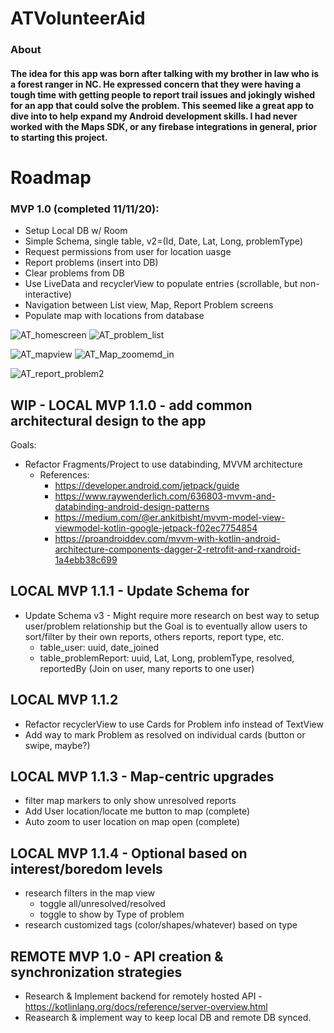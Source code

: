 # ATVolunteerAid

### About
#### The idea for this app was born after talking with my brother in law who is a forest ranger in NC. He expressed concern that they were having a tough time with getting people to report trail issues and jokingly wished for an app that could solve the problem. This seemed like a great app to dive into to help expand my Android development skills. I had never worked with the Maps SDK, or any firebase integrations in general, prior to starting this project. 

# Roadmap

### MVP 1.0 (completed 11/11/20):
- Setup Local DB w/ Room
- Simple Schema, single table, v2=(Id, Date, Lat, Long, problemType)
- Request permissions from user for location uasge
- Report problems (insert into DB)
- Clear problems from DB
- Use LiveData and recyclerView to populate entries (scrollable, but non-interactive)
- Navigation between List view, Map, Report Problem screens
- Populate map with locations from database

![AT_homescreen](https://user-images.githubusercontent.com/19226510/139610104-49161045-5712-4f47-969a-c912326a09fa.png) ![AT_problem_list](https://user-images.githubusercontent.com/19226510/139612066-b911c4eb-f933-4026-a58c-476241e7d170.png)

![AT_mapview](https://user-images.githubusercontent.com/19226510/139610230-d6d6ae2a-c912-444f-b3f3-d6a49d03bae8.png) ![AT_Map_zoomemd_in](https://user-images.githubusercontent.com/19226510/139609939-378ce70b-016f-426f-b54a-f312b160854c.png)

![AT_report_problem2](https://user-images.githubusercontent.com/19226510/139612138-22e0f523-53e7-4f01-9a62-f32ae9ef6356.png)

## WIP - LOCAL MVP 1.1.0 - add common architectural design to the app 
Goals:
- Refactor Fragments/Project to use databinding, MVVM architecture
  - References:
    - https://developer.android.com/jetpack/guide
    - https://www.raywenderlich.com/636803-mvvm-and-databinding-android-design-patterns
    - https://medium.com/@er.ankitbisht/mvvm-model-view-viewmodel-kotlin-google-jetpack-f02ec7754854
    - https://proandroiddev.com/mvvm-with-kotlin-android-architecture-components-dagger-2-retrofit-and-rxandroid-1a4ebb38c699

## LOCAL MVP 1.1.1 - Update Schema for
- Update Schema v3 - Might require more research on best way to setup user/problem relationship but the Goal is to
                     eventually allow users to sort/filter by their own reports, others reports, report type, etc.
  - table_user: uuid, date_joined
  - table_problemReport: uuid, Lat, Long, problemType, resolved, reportedBy (Join on user, many reports to one user)

## LOCAL MVP 1.1.2
- Refactor recyclerView to use Cards for Problem info instead of TextView
- Add way to mark Problem as resolved on individual cards (button or swipe, maybe?)

## LOCAL  MVP 1.1.3 - Map-centric upgrades
- filter map markers to only show unresolved reports
- Add User location/locate me button to map (complete)
- Auto zoom to user location on map open (complete)

## LOCAL MVP 1.1.4 - Optional based on interest/boredom levels
- research filters in the map view
  - toggle all/unresolved/resolved
  - toggle to show by Type of problem
- research customized tags (color/shapes/whatever) based on type

## REMOTE MVP 1.0 - API creation & synchronization strategies
- Research & Implement backend for remotely hosted API - https://kotlinlang.org/docs/reference/server-overview.html
- Reasearch & implement way to keep local DB and remote DB synced.




